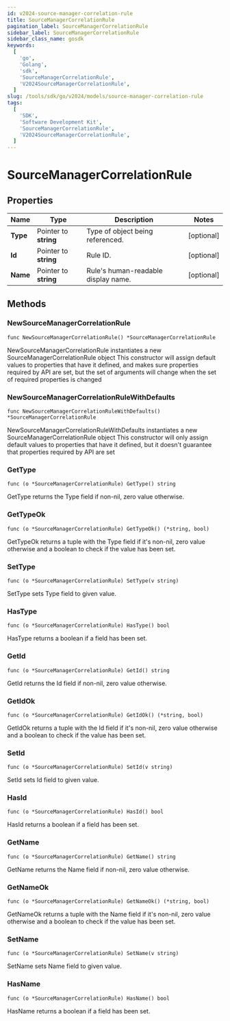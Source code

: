 ```yaml
---
id: v2024-source-manager-correlation-rule
title: SourceManagerCorrelationRule
pagination_label: SourceManagerCorrelationRule
sidebar_label: SourceManagerCorrelationRule
sidebar_class_name: gosdk
keywords:
  [
    'go',
    'Golang',
    'sdk',
    'SourceManagerCorrelationRule',
    'V2024SourceManagerCorrelationRule',
  ]
slug: /tools/sdk/go/v2024/models/source-manager-correlation-rule
tags:
  [
    'SDK',
    'Software Development Kit',
    'SourceManagerCorrelationRule',
    'V2024SourceManagerCorrelationRule',
  ]
---
```


# SourceManagerCorrelationRule

## Properties

| Name | Type | Description | Notes |
| --- | --- | --- | --- |
| **Type** | Pointer to **string** | Type of object being referenced. | [optional] |
| **Id** | Pointer to **string** | Rule ID. | [optional] |
| **Name** | Pointer to **string** | Rule's human-readable display name. | [optional] |

## Methods

### NewSourceManagerCorrelationRule

`func NewSourceManagerCorrelationRule() *SourceManagerCorrelationRule`

NewSourceManagerCorrelationRule instantiates a new SourceManagerCorrelationRule object This constructor will assign default values to properties that have it defined, and makes sure properties required by API are set, but the set of arguments will change when the set of required properties is changed

### NewSourceManagerCorrelationRuleWithDefaults

`func NewSourceManagerCorrelationRuleWithDefaults() *SourceManagerCorrelationRule`

NewSourceManagerCorrelationRuleWithDefaults instantiates a new SourceManagerCorrelationRule object This constructor will only assign default values to properties that have it defined, but it doesn't guarantee that properties required by API are set

### GetType

`func (o *SourceManagerCorrelationRule) GetType() string`

GetType returns the Type field if non-nil, zero value otherwise.

### GetTypeOk

`func (o *SourceManagerCorrelationRule) GetTypeOk() (*string, bool)`

GetTypeOk returns a tuple with the Type field if it's non-nil, zero value otherwise and a boolean to check if the value has been set.

### SetType

`func (o *SourceManagerCorrelationRule) SetType(v string)`

SetType sets Type field to given value.

### HasType

`func (o *SourceManagerCorrelationRule) HasType() bool`

HasType returns a boolean if a field has been set.

### GetId

`func (o *SourceManagerCorrelationRule) GetId() string`

GetId returns the Id field if non-nil, zero value otherwise.

### GetIdOk

`func (o *SourceManagerCorrelationRule) GetIdOk() (*string, bool)`

GetIdOk returns a tuple with the Id field if it's non-nil, zero value otherwise and a boolean to check if the value has been set.

### SetId

`func (o *SourceManagerCorrelationRule) SetId(v string)`

SetId sets Id field to given value.

### HasId

`func (o *SourceManagerCorrelationRule) HasId() bool`

HasId returns a boolean if a field has been set.

### GetName

`func (o *SourceManagerCorrelationRule) GetName() string`

GetName returns the Name field if non-nil, zero value otherwise.

### GetNameOk

`func (o *SourceManagerCorrelationRule) GetNameOk() (*string, bool)`

GetNameOk returns a tuple with the Name field if it's non-nil, zero value otherwise and a boolean to check if the value has been set.

### SetName

`func (o *SourceManagerCorrelationRule) SetName(v string)`

SetName sets Name field to given value.

### HasName

`func (o *SourceManagerCorrelationRule) HasName() bool`

HasName returns a boolean if a field has been set.
